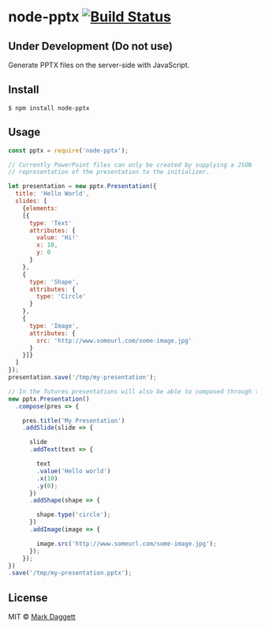 # node-pptx [![Build Status](https://travis-ci.org/heavysixer/node-pptx.svg?branch=master)](https://travis-ci.org/heavysixer/node-pptx)

## Under Development (Do not use)

Generate PPTX files on the server-side with JavaScript.

## Install

```
$ npm install node-pptx
```

## Usage

```javascript
const pptx = require('node-pptx');

// Currently PowerPoint files can only be created by supplying a JSON
// representation of the presentation to the initializer.

let presentation = new pptx.Presentation({
  title: 'Hello World',
  slides: [
    {elements:
    [{
      type: 'Text'
      attributes: {
        value: 'Hi!'
        x: 10,
        y: 0
      }
    },
    {
      type: 'Shape',
      attributes: {
        type: 'Circle'
      }
    },
    {
      type: 'Image',
      attributes: {
        src: 'http://www.someurl.com/some-image.jpg'
      }
    }]}
  ]
});
presentation.save('/tmp/my-presentation');

// In the futures presentations will also be able to composed through the DSL
new pptx.Presentation()
  .compose(pres => {

    pres.title('My Presentation')
    .addSlide(slide => {

      slide
      .addText(text => {

        text
        .value('Hello world')
        .x(10)
        .y(0);
      })
      .addShape(shape => {

        shape.type('circle');
      })
      .addImage(image => {

        image.src('http://www.someurl.com/some-image.jpg');
      });
    });
})
.save('/tmp/my-presentation.pptx');
```

## License

MIT © [Mark Daggett](https://github.com/heavysixer)
